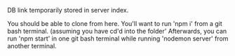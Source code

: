 DB link temporarily stored in server index.   

You should be able to clone from here.   You'll want to run 'npm i' from a git bash terminal.   (assuming you have cd'd into the folder'   Afterwards, you can run 'npm start' in one git bash terminal while running 'nodemon server' from another terminal.   
